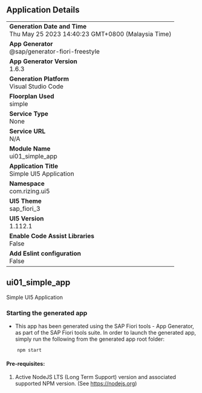 ## Application Details
|               |
| ------------- |
|**Generation Date and Time**<br>Thu May 25 2023 14:40:23 GMT+0800 (Malaysia Time)|
|**App Generator**<br>@sap/generator-fiori-freestyle|
|**App Generator Version**<br>1.6.3|
|**Generation Platform**<br>Visual Studio Code|
|**Floorplan Used**<br>simple|
|**Service Type**<br>None|
|**Service URL**<br>N/A
|**Module Name**<br>ui01_simple_app|
|**Application Title**<br>Simple UI5 Application|
|**Namespace**<br>com.rizing.ui5|
|**UI5 Theme**<br>sap_fiori_3|
|**UI5 Version**<br>1.112.1|
|**Enable Code Assist Libraries**<br>False|
|**Add Eslint configuration**<br>False|

## ui01_simple_app

Simple UI5 Application

### Starting the generated app

-   This app has been generated using the SAP Fiori tools - App Generator, as part of the SAP Fiori tools suite.  In order to launch the generated app, simply run the following from the generated app root folder:

```
    npm start
```

#### Pre-requisites:

1. Active NodeJS LTS (Long Term Support) version and associated supported NPM version.  (See https://nodejs.org)


